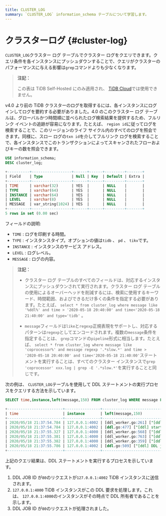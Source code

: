 ```yaml
---
title: CLUSTER_LOG
summary: `CLUSTER_LOG` information_schema テーブルについて学習します。
---
```


# クラスターログ {#cluster-log}

`CLUSTER_LOG`クラスター ログ テーブルでクラスター ログをクエリできます。クエリ条件を各インスタンスにプッシュダウンすることで、クエリがクラスターのパフォーマンスに与える影響は`grep`コマンドよりも少なくなります。

> **注記：**
>
> この表は TiDB Self-Hosted にのみ適用され、 [TiDB Cloud](https://docs.pingcap.com/tidbcloud/)では使用できません。

v4.0 より前の TiDB クラスターのログを取得するには、各インスタンスにログインしてログを要約する必要がありました。4.0 のこのクラスター ログ テーブルは、グローバルかつ時間順に並べられたログ検索結果を提供するため、フルリンク イベントの追跡が容易になります。たとえば、 `region id`に従ってログを検索することで、このリージョンのライフ サイクル内のすべてのログを照会できます。同様に、スロー ログの`txn id`を介してフルリンク ログを検索することで、各インスタンスでこのトランザクションによってスキャンされたフローおよびキーの数を照会できます。

```sql
USE information_schema;
DESC cluster_log;
```

```sql
+----------+------------------+------+------+---------+-------+
| Field    | Type             | Null | Key  | Default | Extra |
+----------+------------------+------+------+---------+-------+
| TIME     | varchar(32)      | YES  |      | NULL    |       |
| TYPE     | varchar(64)      | YES  |      | NULL    |       |
| INSTANCE | varchar(64)      | YES  |      | NULL    |       |
| LEVEL    | varchar(8)       | YES  |      | NULL    |       |
| MESSAGE  | var_string(1024) | YES  |      | NULL    |       |
+----------+------------------+------+------+---------+-------+
5 rows in set (0.00 sec)
```

フィールドの説明:

-   `TIME` : ログを印刷する時間。
-   `TYPE` : インスタンスタイプ。オプションの値は`tidb` 、 `pd` 、 `tikv`です。
-   `INSTANCE` : インスタンスのサービス アドレス。
-   `LEVEL` : ログレベル。
-   `MESSAGE` : ログの内容。

> **注記：**
>
> -   クラスター ログ テーブルのすべてのフィールドは、対応するインスタンスにプッシュダウンされて実行されます。クラスター ログ テーブルの使用によるオーバーヘッドを削減するには、検索に使用するキーワード、時間範囲、およびできるだけ多くの条件を指定する必要があります。たとえば、 `select * from cluster_log where message like '%ddl%' and time > '2020-05-18 20:40:00' and time<'2020-05-18 21:40:00' and type='tidb'` 。
>
> -   `message`フィールドは`like`と`regexp`正規表現をサポートし、対応するパターンは`regexp`としてエンコードされます。複数の`message`条件を指定することは、 `grep`コマンドの`pipeline`形式に相当します。たとえば、 `select * from cluster_log where message like 'coprocessor%' and message regexp '.*slow.*' and time > '2020-05-18 20:40:00' and time<'2020-05-18 21:40:00'`ステートメントを実行することは、すべてのクラスター インスタンスで`grep 'coprocessor' xxx.log | grep -E '.*slow.*'`を実行することと同じです。

次の例は、 `CLUSTER_LOG`テーブルを使用して DDL ステートメントの実行プロセスをクエリする方法を示しています。

```sql
SELECT time,instance,left(message,150) FROM cluster_log WHERE message LIKE '%ddl%job%ID.80%' AND type='tidb' AND time > '2020-05-18 20:40:00' AND time < '2020-05-18 21:40:00'
```

```sql
+-------------------------+----------------+--------------------------------------------------------------------------------------------------------------------------------------------------------+
| time                    | instance       | left(message,150)                                                                                                                                      |
+-------------------------+----------------+--------------------------------------------------------------------------------------------------------------------------------------------------------+
| 2020/05/18 21:37:54.784 | 127.0.0.1:4002 | [ddl_worker.go:261] ["[ddl] add DDL jobs"] ["batch count"=1] [jobs="ID:80, Type:create table, State:none, SchemaState:none, SchemaID:1, TableID:79, Ro |
| 2020/05/18 21:37:54.784 | 127.0.0.1:4002 | [ddl.go:477] ["[ddl] start DDL job"] [job="ID:80, Type:create table, State:none, SchemaState:none, SchemaID:1, TableID:79, RowCount:0, ArgLen:1, start |
| 2020/05/18 21:37:55.327 | 127.0.0.1:4000 | [ddl_worker.go:568] ["[ddl] run DDL job"] [worker="worker 1, tp general"] [job="ID:80, Type:create table, State:none, SchemaState:none, SchemaID:1, Ta |
| 2020/05/18 21:37:55.381 | 127.0.0.1:4000 | [ddl_worker.go:763] ["[ddl] wait latest schema version changed"] [worker="worker 1, tp general"] [ver=70] ["take time"=50.809848ms] [job="ID:80, Type: |
| 2020/05/18 21:37:55.382 | 127.0.0.1:4000 | [ddl_worker.go:359] ["[ddl] finish DDL job"] [worker="worker 1, tp general"] [job="ID:80, Type:create table, State:synced, SchemaState:public, SchemaI |
| 2020/05/18 21:37:55.786 | 127.0.0.1:4002 | [ddl.go:509] ["[ddl] DDL job is finished"] [jobID=80]                                                                                                  |
+-------------------------+----------------+--------------------------------------------------------------------------------------------------------------------------------------------------------+
```

上記のクエリ結果は、DDL ステートメントを実行するプロセスを示しています。

1.  DDL JOB ID が`80`のリクエストが`127.0.0.1:4002` TiDB インスタンスに送信されます。
2.  `127.0.0.1:4000` TiDB インスタンスがこの DDL 要求を処理します。これは、 `127.0.0.1:4000`のインスタンスがその時点で DDL 所有者であることを示します。
3.  DDL JOB ID が`80`のリクエストが処理されました。
